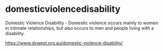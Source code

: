 # domesticviolencedisability
Domestic Violence Disability - Domestic violence occurs mainly to women in intimate relationships, but also occurs to men and people living with a disability.

https://www.dvwest.org.au/domestic-violence-disability/
